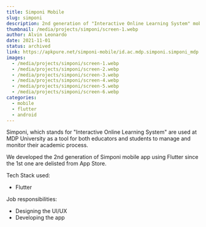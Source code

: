 ```yaml
---
title: Simponi Mobile
slug: simponi
description: 2nd generation of "Interactive Online Learning System" mobile app at MDP University powered by Flutter.
thumbnail: /media/projects/simponi/screen-1.webp
author: Alvin Leonardo
date: 2021-11-01
status: archived
link: https://apkpure.net/simponi-mobile/id.ac.mdp.simponi.simponi_mdp
images:
  - /media/projects/simponi/screen-1.webp
  - /media/projects/simponi/screen-2.webp
  - /media/projects/simponi/screen-3.webp
  - /media/projects/simponi/screen-4.webp
  - /media/projects/simponi/screen-5.webp
  - /media/projects/simponi/screen-6.webp
categories:
  - mobile
  - flutter
  - android
---
```


Simponi, which stands for "Interactive Online Learning System" are used at MDP University as a tool for both educators
and students to manage and monitor their academic process.

We developed the 2nd generation of Simponi mobile app using Flutter since the 1st one are delisted from App Store.

Tech Stack used:

* Flutter

Job responsibilities:

* Designing the UI/UX
* Developing the app
